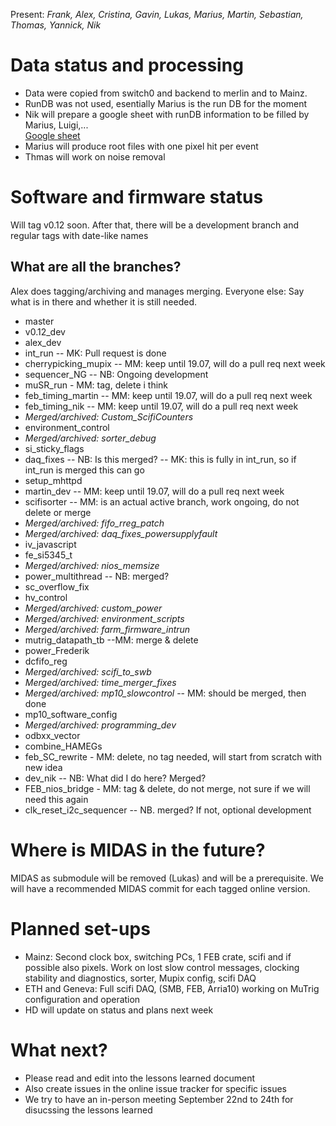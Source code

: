 Present: *Frank, Alex, Cristina, Gavin, Lukas, Marius, Martin, Sebastian, Thomas, Yannick, Nik*

# Data status and processing #

* Data were copied from switch0 and backend to merlin and to Mainz.
* RunDB was not used, esentially Marius is the run DB for the moment
* Nik will prepare a google sheet with runDB information to be filled by Marius, Luigi,...  
[Google sheet](https://docs.google.com/spreadsheets/d/1MLfoeoRalqG3xdOlihH__vh-Nz2ZcfqS7bcGl2PiqWE/edit?usp=sharing)
* Marius will produce root files with one pixel hit per event
* Thmas will work on noise removal

# Software and firmware status #

Will tag v0.12 soon. After that, there will be a development branch and regular tags with date-like names

## What are all the branches? ##

Alex does tagging/archiving and manages merging. Everyone else: Say what is in there and whether it is still needed.

* master    
* v0.12_dev  
* alex_dev  
* int_run -- MK: Pull request is done
* cherrypicking_mupix -- MM: keep until 19.07, will do a pull req next week
* sequencer_NG  -- NB: Ongoing development
* muSR_run - MM: tag, delete i think
* feb_timing_martin -- MM: keep until 19.07, will do a pull req next week
* feb_timing_nik -- MM: keep until 19.07, will do a pull req next week
* *Merged/archived: Custom_ScifiCounters*
* environment_control
* *Merged/archived: sorter_debug*
* si_sticky_flags
* daq_fixes -- NB: Is this merged? -- MK: this is fully in int_run, so if int_run is merged this can go
* setup_mhttpd
* martin_dev -- MM: keep until 19.07, will do a pull req next week
* scifisorter -- MM: is an actual active branch, work ongoing, do not delete or merge 
* *Merged/archived: fifo_rreg_patch* 
* *Merged/archived: daq_fixes_powersupplyfault*
* iv_javascript
* fe_si5345_t
* *Merged/archived: nios_memsize*
* power_multithread  -- NB: merged?
* sc_overflow_fix
* hv_control
*  *Merged/archived: custom_power*
*  *Merged/archived: environment_scripts*
*  *Merged/archived: farm_firmware_intrun*
* mutrig_datapath_tb --MM: merge & delete
* power_Frederik
* dcfifo_reg
*  *Merged/archived: scifi_to_swb*
*  *Merged/archived: time_merger_fixes*
*  *Merged/archived: mp10_slowcontrol*     -- MM: should be merged, then done 
* mp10_software_config
* *Merged/archived: programming_dev*
* odbxx_vector
* combine_HAMEGs
* feb_SC_rewrite - MM: delete, no tag needed, will start from scratch with new idea
* dev_nik -- NB: What did I do here? Merged?
* FEB_nios_bridge - MM: tag & delete, do not merge, not sure if we will need this again
* clk_reset_i2c_sequencer -- NB. merged? If not, optional development

# Where is MIDAS in the future? #

MIDAS as submodule will be removed (Lukas) and will be a prerequisite. We will have a recommended MIDAS commit for each tagged online version.

# Planned set-ups #

* Mainz: Second clock box, switching PCs, 1 FEB crate, scifi and if possible also pixels. Work on lost slow control messages, clocking stability and diagnostics, sorter, Mupix config, scifi DAQ
* ETH and Geneva: Full scifi DAQ, (SMB, FEB, Arria10) working on MuTrig configuration and operation
* HD will update on status and plans next week

# What next? #

* Please read and edit into the lessons learned document
* Also create issues in the online issue tracker for specific issues
* We try to have an in-person meeting September 22nd to 24th for disucssing the lessons learned